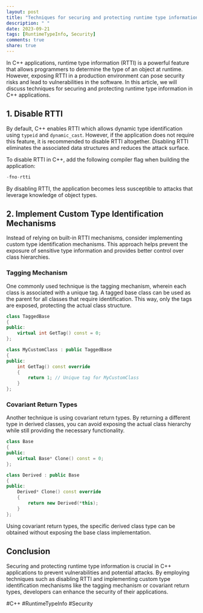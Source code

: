 ```yaml
---
layout: post
title: "Techniques for securing and protecting runtime type information in C++ applications."
description: " "
date: 2023-09-21
tags: [RuntimeTypeInfo, Security]
comments: true
share: true
---
```


In C++ applications, runtime type information (RTTI) is a powerful feature that allows programmers to determine the type of an object at runtime. However, exposing RTTI in a production environment can pose security risks and lead to vulnerabilities in the software. In this article, we will discuss techniques for securing and protecting runtime type information in C++ applications.

## 1. Disable RTTI

By default, C++ enables RTTI which allows dynamic type identification using `typeid` and `dynamic_cast`. However, if the application does not require this feature, it is recommended to disable RTTI altogether. Disabling RTTI eliminates the associated data structures and reduces the attack surface.

To disable RTTI in C++, add the following compiler flag when building the application:

```c++
-fno-rtti
```

By disabling RTTI, the application becomes less susceptible to attacks that leverage knowledge of object types.

## 2. Implement Custom Type Identification Mechanisms

Instead of relying on built-in RTTI mechanisms, consider implementing custom type identification mechanisms. This approach helps prevent the exposure of sensitive type information and provides better control over class hierarchies.

### Tagging Mechanism

One commonly used technique is the tagging mechanism, wherein each class is associated with a unique tag. A tagged base class can be used as the parent for all classes that require identification. This way, only the tags are exposed, protecting the actual class structure.

```c++
class TaggedBase
{
public:
    virtual int GetTag() const = 0;
};

class MyCustomClass : public TaggedBase
{
public:
    int GetTag() const override
    {
        return 1; // Unique tag for MyCustomClass
    }
};
```

### Covariant Return Types

Another technique is using covariant return types. By returning a different type in derived classes, you can avoid exposing the actual class hierarchy while still providing the necessary functionality.

```c++
class Base
{
public:
    virtual Base* Clone() const = 0;
};

class Derived : public Base
{
public:
    Derived* Clone() const override
    {
        return new Derived(*this);
    }
};
```

Using covariant return types, the specific derived class type can be obtained without exposing the base class implementation.

## Conclusion

Securing and protecting runtime type information is crucial in C++ applications to prevent vulnerabilities and potential attacks. By employing techniques such as disabling RTTI and implementing custom type identification mechanisms like the tagging mechanism or covariant return types, developers can enhance the security of their applications.

#C++ #RuntimeTypeInfo #Security